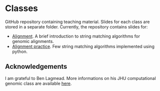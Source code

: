 # Classes

GitHub repository containing teaching material. Slides for each class are stored in a separate folder. Currently, the repository contains slides for:

* [Alignment](/Alignment/). A brief introduction to string matching algorithms for genomic alignments.
* [Alignment practice](/Practice/). Few string matching algorithms implemented using python.

## Acknowledgements

I am grateful to Ben Lagmead. More informations on his JHU computational genomic class are available [here](https://github.com/BenLangmead/comp-genomics-class).
